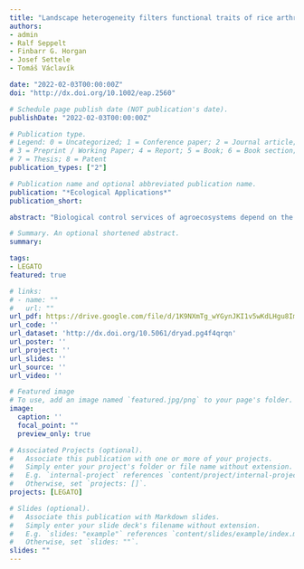 ```yaml
---
title: "Landscape heterogeneity filters functional traits of rice arthropods in tropical agroecosystems"
authors:
- admin
- Ralf Seppelt
- Finbarr G. Horgan
- Josef Settele
- Tomáš Václavík

date: "2022-02-03T00:00:00Z"
doi: "http://dx.doi.org/10.1002/eap.2560"

# Schedule page publish date (NOT publication's date).
publishDate: "2022-02-03T00:00:00Z"

# Publication type.
# Legend: 0 = Uncategorized; 1 = Conference paper; 2 = Journal article;
# 3 = Preprint / Working Paper; 4 = Report; 5 = Book; 6 = Book section;
# 7 = Thesis; 8 = Patent
publication_types: ["2"]

# Publication name and optional abbreviated publication name.
publication: "*Ecological Applications*"
publication_short:

abstract: "Biological control services of agroecosystems depend on the functional diversity of species traits. However, the relationship between arthropod traits and landscape heterogeneity is still poorly understood, especially in tropical rice agroecosystems which harbour a high diversity of often specialized species. We investigated how landscape heterogeneity, measured by three metrics of landscape composition and configuration, influenced body size, functional group composition, dispersal ability and vertical distribution of rice-arthropods in the Philippines. We found that landscape composition and configuration acted to filter arthropod traits in tropical rice agroecosystems. Landscape diversity and rice habitat fragmentation were the two main gradients influencing rice-arthropod traits, indicating that different rice-arthropods have distinct habitat requirements. Whereas small parasitoids and species mostly present in the rice-canopy were favoured in landscapes with high compositional heterogeneity, predators and medium-sized species occupying the base of the rice plant, including planthoppers, mostly occurred in highly fragmented rice habitats. We demonstrate the importance of landscape heterogeneity as an ecological filter for rice-arthropods, identifying how the different components of landscape heterogeneity selected for or against specific functional traits. However, the contrasting effects of landscape parameters on different groups of natural enemies indicate that not all beneficial rice-arthropods can be promoted at the same time when using a single land management strategy. Increasing compositional heterogeneity in rice landscapes can promote parasitoids but may also negatively affect predators. Future research should focus on identifying trade-offs between fragmented rice habitats and structurally diverse landscapes to maximize the presence of multiple groups of beneficial arthropods."

# Summary. An optional shortened abstract.
summary: 

tags:
- LEGATO
featured: true

# links:
# - name: ""
#   url: ""
url_pdf: https://drive.google.com/file/d/1K9NXmTg_wYGynJKI1v5wKdLHgu8Im33z/view?usp=sharing
url_code: ''
url_dataset: 'http://dx.doi.org/10.5061/dryad.pg4f4qrqn'
url_poster: ''
url_project: ''
url_slides: ''
url_source: ''
url_video: ''

# Featured image
# To use, add an image named `featured.jpg/png` to your page's folder. 
image:
  caption: ''
  focal_point: ""
  preview_only: true

# Associated Projects (optional).
#   Associate this publication with one or more of your projects.
#   Simply enter your project's folder or file name without extension.
#   E.g. `internal-project` references `content/project/internal-project/index.md`.
#   Otherwise, set `projects: []`.
projects: [LEGATO]

# Slides (optional).
#   Associate this publication with Markdown slides.
#   Simply enter your slide deck's filename without extension.
#   E.g. `slides: "example"` references `content/slides/example/index.md`.
#   Otherwise, set `slides: ""`.
slides: ""
---
```


